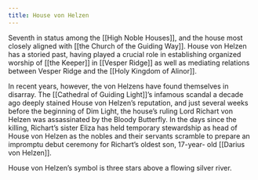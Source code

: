 ```yaml
---
title: House von Helzen
---
```


Seventh in status among the [[High Noble Houses]], and the house most closely aligned with [[the Church of the Guiding Way]]. House von Helzen has a storied past, having played a crucial role in establishing organized worship of [[the Keeper]] in [[Vesper Ridge]] as well as mediating relations between Vesper Ridge and the [[Holy Kingdom of Alinor]].

In recent years, however, the von Helzens have found themselves in disarray. The [[Cathedral of Guiding Light]]’s infamous scandal a decade ago deeply stained House von Helzen’s reputation, and just several weeks before the beginning of Dim Light, the house’s ruling Lord Richart von Helzen was assassinated by the Bloody Butterfly. In the days since the killing, Richart’s sister Eliza has held temporary stewardship as head of House von Helzen as the nobles and their servants scramble to prepare an impromptu debut ceremony for Richart’s oldest son, 17-year- old [[Darius von Helzen]].

House von Helzen’s symbol is three stars above a flowing silver river.